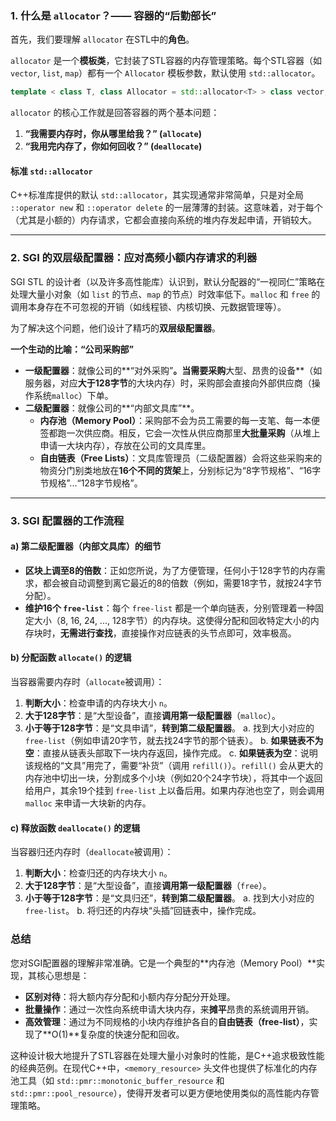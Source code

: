 ### 1\. 什么是 `allocator`？—— 容器的“后勤部长”

首先，我们要理解 `allocator` 在STL中的**角色**。

`allocator` 是一个**模板类**，它封装了STL容器的内存管理策略。每个STL容器（如`vector`, `list`, `map`）都有一个 `Allocator` 模板参数，默认使用 `std::allocator`。

```cpp
template < class T, class Allocator = std::allocator<T> > class vector;
```

`allocator` 的核心工作就是回答容器的两个基本问题：

1.  **“我需要内存时，你从哪里给我？” (`allocate`)**
2.  **“我用完内存了，你如何回收？” (`deallocate`)**

#### 标准 `std::allocator`

C++标准库提供的默认 `std::allocator`，其实现通常非常简单，只是对全局 `::operator new` 和 `::operator delete` 的一层薄薄的封装。这意味着，对于每个（尤其是小额的）内存请求，它都会直接向系统的堆内存发起申请，开销较大。

-----

### 2\. SGI 的双层级配置器：应对高频小额内存请求的利器

SGI STL 的设计者（以及许多高性能库）认识到，默认分配器的“一视同仁”策略在处理大量小对象（如 `list` 的节点、`map` 的节点）时效率低下。`malloc` 和 `free` 的调用本身存在不可忽视的开销（如线程锁、内核切换、元数据管理等）。

为了解决这个问题，他们设计了精巧的**双层级配置器**。

**一个生动的比喻：“公司采购部”**

  * **一级配置器**：就像公司的\*\*“对外采购”**。当需要采购**大型、昂贵的设备\*\*（如服务器，对应**大于128字节**的大块内存）时，采购部会直接向外部供应商（操作系统`malloc`）下单。
  * **二级配置器**：就像公司的\*\*“内部文具库”\*\*。
      * **内存池（Memory Pool）**：采购部不会为员工需要的每一支笔、每一本便签都跑一次供应商。相反，它会一次性从供应商那里**大批量采购**（从堆上申请一大块内存），存放在公司的文具库里。
      * **自由链表（Free Lists）**：文具库管理员（二级配置器）会将这些采购来的物资分门别类地放在**16个不同的货架**上，分别标记为“8字节规格”、“16字节规格”...“128字节规格”。

-----

### 3\. SGI 配置器的工作流程

#### a) 第二级配置器（内部文具库）的细节

  * **区块上调至8的倍数**：正如您所说，为了方便管理，任何小于128字节的内存需求，都会被自动调整到离它最近的8的倍数（例如，需要18字节，就按24字节分配）。
  * **维护16个 `free-list`**：每个 `free-list` 都是一个单向链表，分别管理着一种固定大小（8, 16, 24, ..., 128字节）的内存块。这使得分配和回收特定大小的内存块时，**无需进行查找**，直接操作对应链表的头节点即可，效率极高。

#### b) 分配函数 `allocate()` 的逻辑

当容器需要内存时（`allocate`被调用）：

1.  **判断大小**：检查申请的内存块大小 `n`。
2.  **大于128字节**：是“大型设备”，直接**调用第一级配置器**（`malloc`）。
3.  **小于等于128字节**：是“文具申请”，**转到第二级配置器**。
    a.  找到大小对应的 `free-list`（例如申请20字节，就去找24字节的那个链表）。
    b.  **如果链表不为空**：直接从链表头部取下一块内存返回，操作完成。
    c.  **如果链表为空**：说明该规格的“文具”用完了，需要“补货”（调用 `refill()`）。`refill()` 会从更大的内存池中切出一块，分割成多个小块（例如20个24字节块），将其中一个返回给用户，其余19个挂到 `free-list` 上以备后用。如果内存池也空了，则会调用 `malloc` 来申请一大块新的内存。

#### c) 释放函数 `deallocate()` 的逻辑

当容器归还内存时（`deallocate`被调用）：

1.  **判断大小**：检查归还的内存块大小 `n`。
2.  **大于128字节**：是“大型设备”，直接**调用第一级配置器**（`free`）。
3.  **小于等于128字节**：是“文具归还”，**转到第二级配置器**。
    a.  找到大小对应的 `free-list`。
    b.  将归还的内存块“头插”回链表中，操作完成。

### 总结

您对SGI配置器的理解非常准确。它是一个典型的\*\*内存池（Memory Pool）\*\*实现，其核心思想是：

  * **区别对待**：将大额内存分配和小额内存分配分开处理。
  * **批量操作**：通过一次性向系统申请大块内存，来**摊平**昂贵的系统调用开销。
  * **高效管理**：通过为不同规格的小块内存维护各自的**自由链表（free-list）**，实现了\*\*O(1)\*\*复杂度的快速分配和回收。

这种设计极大地提升了STL容器在处理大量小对象时的性能，是C++追求极致性能的经典范例。在现代C++中，`<memory_resource>` 头文件也提供了标准化的内存池工具（如 `std::pmr::monotonic_buffer_resource` 和 `std::pmr::pool_resource`），使得开发者可以更方便地使用类似的高性能内存管理策略。